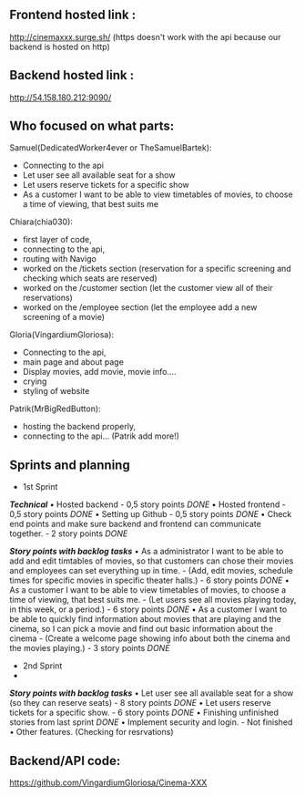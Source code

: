 ## Frontend hosted link : 
http://cinemaxxx.surge.sh/ (https doesn't work with the api because our backend is hosted on http)
 
 
## Backend hosted link : 
http://54.158.180.212:9090/


## Who focused on what parts:

Samuel(DedicatedWorker4ever or TheSamuelBartek):
- Connecting to the api
- Let user see all available seat for a show
- Let users reserve tickets for a specific show
- As a customer I want to be able to view timetables of movies, to choose a time of viewing, that best suits me

Chiara(chia030):
- first layer of code, 
- connecting to the api,
- routing with Navigo
- worked on the /tickets section (reservation for a specific screening and checking which seats are reserved)
- worked on the /customer section (let the customer view all of their reservations)
- worked on the /employee section (let the employee add a new screening of a movie)

Gloria(VingardiumGloriosa):
- Connecting to the api,
- main page and about page
- Display movies, add movie, movie info....
- crying
- styling of website

Patrik(MrBigRedButton):
- hosting the backend properly, 
- connecting to the api... (Patrik add more!)

## Sprints and planning

 - 1st Sprint

***Technical***
•    Hosted backend - 0,5 story points *DONE*
•    Hosted frontend - 0,5 story points *DONE*
•    Setting up Github - 0,5 story points *DONE*
•    Check end points and make sure backend and frontend can communicate together. - 2 story points *DONE*

***Story points with backlog tasks***
•    As a administrator I want to be able to add and edit timtables of movies, so that customers can chose their movies and employees can set everything up in time. - (Add, edit movies, schedule times for specific movies in specific theater halls.) - 6 story points *DONE*
•    As a customer I want to be able to view timetables of movies, to choose a time of viewing, that best suits me. - (Let users see all movies playing today, in this week, or a period.) - 6 story points *DONE*
•    As a customer I want to be able to quickly find information about movies that are playing and the cinema, so I can pick a movie and find out basic information about the cinema - (Create a welcome page showing info about both the cinema and the movies playing.) - 3 story points *DONE*

 - 2nd Sprint
 - 
***Story points with backlog tasks***
•    Let user see all available seat for a show (so they can reserve seats) - 8 story points *DONE*
•    Let users reserve tickets for a specific show. - 6 story points *DONE*
•    Finishing unfinished stories from last sprint *DONE*
•    Implement security and login. - Not finished
•    Other features. (Checking for resrvations)


## Backend/API code: 
https://github.com/VingardiumGloriosa/Cinema-XXX




